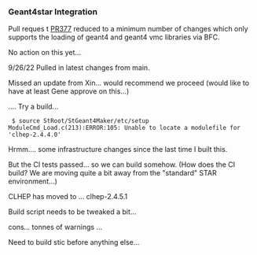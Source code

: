 ### Geant4star Integration 

Pull reques t [PR377](https://github.com/star-bnl/star-sw/pull/377) reduced to a minimum number of changes which only supports the loading of geant4 and geant4 vmc libraries via BFC.

No action on this yet...

9/26/22 Pulled in latest changes from main.

Missed an update from Xin... would recommend we proceed (would like to have at least Gene approve on this...)

.... Try a build...

```
 $ source StRoot/StGeant4Maker/etc/setup
ModuleCmd_Load.c(213):ERROR:105: Unable to locate a modulefile for 'clhep-2.4.4.0'
```

Hrmm.... some infrastructure changes since the last time I built this.  

But the CI tests passed... so we can build somehow.  (How does the CI build?  We are moving quite a bit away from the "standard" STAR environment...)

CLHEP has moved to ... clhep-2.4.5.1

Build script needs to be tweaked a bit...

cons... tonnes of warnings ...  

Need to build stic before anything else...

